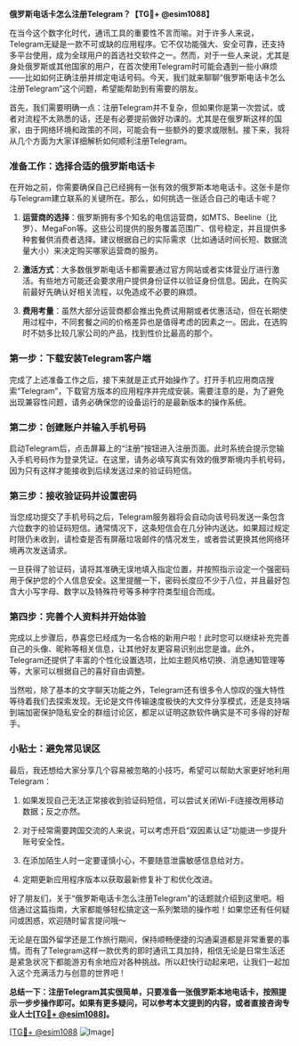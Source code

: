 **俄罗斯电话卡怎么注册Telegram？【TG💪+ @esim1088】**

在当今这个数字化时代，通讯工具的重要性不言而喻。对于许多人来说，Telegram无疑是一款不可或缺的应用程序。它不仅功能强大、安全可靠，还支持多平台使用，成为全球用户的首选社交软件之一。然而，对于一些人来说，尤其是身处俄罗斯或其他国家的用户，在首次使用Telegram时可能会遇到一些小麻烦——比如如何正确注册并绑定电话号码。今天，我们就来聊聊“俄罗斯电话卡怎么注册Telegram”这个问题，希望能帮助到有需要的朋友。

首先，我们需要明确一点：注册Telegram并不复杂，但如果你是第一次尝试，或者对流程不太熟悉的话，还是有必要提前做好功课的。尤其是在俄罗斯这样的国家，由于网络环境和政策的不同，可能会有一些额外的要求或限制。接下来，我将从几个方面为大家详细解析如何顺利注册Telegram。

### 准备工作：选择合适的俄罗斯电话卡

在开始之前，你需要确保自己已经拥有一张有效的俄罗斯本地电话卡。这张卡是你与Telegram建立联系的关键所在。那么，如何挑选一张适合自己的电话卡呢？

1. **运营商的选择**：俄罗斯拥有多个知名的电信运营商，如MTS、Beeline（比罗）、MegaFon等。这些公司提供的服务覆盖范围广、信号稳定，并且提供多种套餐供消费者选择。建议根据自己的实际需求（比如通话时间长短、数据流量大小）来决定购买哪家运营商的服务。
   
2. **激活方式**：大多数俄罗斯电话卡都需要通过官方网站或者实体营业厅进行激活。有些地方可能还会要求用户提供身份证件以验证身份信息。因此，在购买前最好先确认好相关流程，以免造成不必要的麻烦。

3. **费用考量**：虽然大部分运营商都会推出免费试用期或者优惠活动，但在长期使用过程中，不同套餐之间的价格差异也是值得考虑的因素之一。因此，在选购时不妨多比较几家公司的产品，找到性价比最高的那个。

### 第一步：下载安装Telegram客户端

完成了上述准备工作之后，接下来就是正式开始操作了。打开手机应用商店搜索“Telegram”，下载官方版本的应用程序并完成安装。需要注意的是，为了避免出现兼容性问题，请务必确保您的设备运行的是最新版本的操作系统。

### 第二步：创建账户并输入手机号码

启动Telegram后，点击屏幕上的“注册”按钮进入注册页面。此时系统会提示您输入手机号码作为登录凭证。在这里，请务必填写真实有效的俄罗斯境内手机号码，因为只有这样才能接收到后续发送过来的验证码短信。

### 第三步：接收验证码并设置密码

当您成功提交了手机号码之后，Telegram服务器将会自动向该号码发送一条包含六位数字的验证码短信。通常情况下，这条短信会在几分钟内送达。如果超过规定时限仍未收到，请检查是否有屏蔽垃圾邮件的情况发生，或者尝试更换其他网络环境再次发送请求。

一旦获得了验证码，请将其准确无误地填入指定位置，并按照指示设定一个强密码用于保护您的个人信息安全。这里提醒一下，密码长度应不少于八位，并且最好包含大小写字母、数字以及特殊符号等多种字符类型组合而成。

### 第四步：完善个人资料并开始体验

完成以上步骤后，恭喜您已经成为一名合格的新用户啦！此时您可以继续补充完善自己的头像、昵称等相关信息，让其他好友更容易识别出您是谁。此外，Telegram还提供了丰富的个性化设置选项，比如主题风格切换、消息通知管理等等，大家可以根据自己的喜好自由调整。

当然啦，除了基本的文字聊天功能之外，Telegram还有很多令人惊叹的强大特性等待着我们去探索发现。无论是文件传输速度极快的大文件分享模式，还是支持端到端加密保护隐私安全的群组讨论区，都足以证明这款软件确实是不可多得的好帮手。

### 小贴士：避免常见误区

最后，我还想给大家分享几个容易被忽略的小技巧，希望可以帮助大家更好地利用Telegram：

1. 如果发现自己无法正常接收到验证码短信，可以尝试关闭Wi-Fi连接改用移动数据；反之亦然。

2. 对于经常需要跨国交流的人来说，可以考虑开启“双因素认证”功能进一步提升账号安全性。

3. 在添加陌生人时一定要谨慎小心，不要随意泄露敏感信息给对方。

4. 定期更新应用程序版本以获取最新修复补丁和优化改进。

好了朋友们，关于“俄罗斯电话卡怎么注册Telegram”的话题就介绍到这里吧。相信通过这篇指南，大家都能够轻松搞定这一系列繁琐的操作啦！如果您还有任何疑问或困惑，欢迎随时留言提问哦～

无论是在国外留学还是工作旅行期间，保持顺畅便捷的沟通渠道都是非常重要的事情。而有了Telegram这样一款优秀的即时通讯工具加持，相信无论是日常生活还是紧急状况下都能游刃有余地应对各种挑战。所以赶快行动起来吧，让我们一起加入这个充满活力与创意的世界吧！

**总结一下：注册Telegram其实很简单，只要准备一张俄罗斯本地电话卡，按照提示一步步操作即可。如果有更多疑问，可以参考本文提到的内容，或者直接咨询专业人士[[TG💪+ @esim1088](https://t.me/s/esim1088)]。**

[[TG💪+ @esim1088](https://t.me/s/esim1088) ![Image](https://i.postimg.cc/4NQfJmqS/Snipaste-2025-05-13-00-14-12.png)]